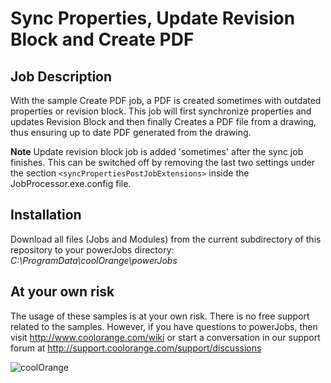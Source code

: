 # Sync Properties, Update Revision Block and Create PDF

## Job Description
With the sample Create PDF job, a PDF is created sometimes with outdated properties or revision block. This job will first synchronize properties and updates Revision Block and then finally Creates a PDF file from a drawing, thus ensuring up to date PDF generated from the drawing.

**Note** Update revision block job is added 'sometimes' after the sync job finishes. This can be switched off by removing the last two settings under the section `<syncPropertiesPostJobExtensions>` inside the JobProcessor.exe.config file.


## Installation
Download all files (Jobs and Modules) from the current subdirectory of this repository to your powerJobs directory: *C:\ProgramData\coolOrange\powerJobs*

## At your own risk
The usage of these samples is at your own risk. There is no free support related to the samples. However, if you have questions to powerJobs, then visit http://www.coolorange.com/wiki or start a conversation in our support forum at http://support.coolorange.com/support/discussions

![coolOrange](https://user-images.githubusercontent.com/36075173/46519882-4b518880-c87a-11e8-8dab-dffe826a9630.png)
